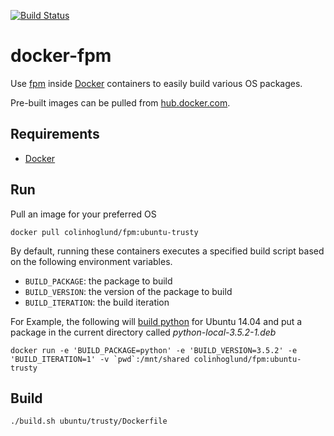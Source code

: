 [![Build Status](https://travis-ci.org/colinhoglund/docker-fpm.svg?branch=master)](https://travis-ci.org/colinhoglund/docker-fpm)

# docker-fpm
Use [fpm](https://github.com/jordansissel/fpm) inside [Docker](https://www.docker.com/) containers to easily build various OS packages.

Pre-built images can be pulled from [hub.docker.com](https://hub.docker.com/r/colinhoglund/fpm/).

## Requirements
- [Docker](https://www.docker.com/products/overview#/install_the_platform)

## Run
Pull an image for your preferred OS

    docker pull colinhoglund/fpm:ubuntu-trusty

By default, running these containers executes a specified build script based on the following environment variables.

- `BUILD_PACKAGE`: the package to build
- `BUILD_VERSION`: the version of the package to build
- `BUILD_ITERATION`: the build iteration

For Example, the following will [build python](https://github.com/colinhoglund/docker-fpm/blob/master/ubuntu/trusty/build_scripts/build_python) for Ubuntu 14.04 and put a package in the current directory called _python-local-3.5.2-1.deb_

    docker run -e 'BUILD_PACKAGE=python' -e 'BUILD_VERSION=3.5.2' -e 'BUILD_ITERATION=1' -v `pwd`:/mnt/shared colinhoglund/fpm:ubuntu-trusty

## Build

    ./build.sh ubuntu/trusty/Dockerfile
